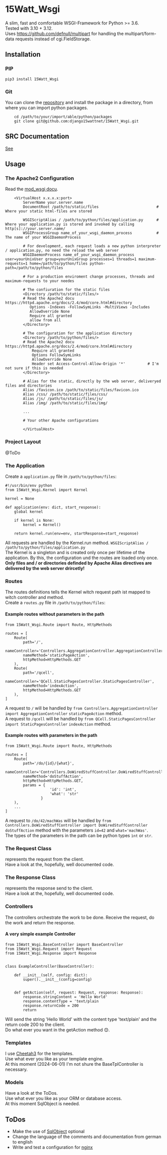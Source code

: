 # 15Watt_Wsgi
A slim, fast and comfortable WSGI-Framework for Python >= 3.6.  
Tested with 3.10 + 3.12.  
Uses https://github.com/defnull/multipart for handling the multipart/form-data requests instead of cgi.FieldStorage.

## Installation
### PIP
```pip3 install 15Watt_Wsgi```

### Git
You can clone the [repository](https://github.com/django15wattnet/Wsgi) and
install the package in a directory, from where you can import
python packages. 
```
    cd /path/to/your/import/able/python/packages
    git clone git@github.com:django15wattnet/15Watt_Wsgi.git
```

## SRC Documentation
[See](https://github.com/django15wattnet/15Watt_Wsgi/tree/main/docs/Wsgi)

## Usage

### The Apache2 Configuration
Read the [mod_wsgi docu](https://modwsgi.readthedocs.io/en/master/configuration.html).
```
    <VirtualHost x.x.x.x:port>
        ServerName your.server.name
        DocumentRoot /path/to/static/files                          # Where your static html-files are stored
        
        WSGIScriptAlias / /path/to/python/files/application.py      # Where your application.py is stored and invoked by calling http[s]://your.server.name/
        WSGIProcessGroup name_of_your_wsgi_daemon_process           # The name of your WSGIDaemonProcess
        
        # For development, each request loads a new python interpreter / application.py, no need the reload the web server
        WSGIDaemonProcess name_of_your_wsgi_daemon_process user=yourUnixUser group=yourUnixGroup processes=1 threads=1 maximum-requests=1 home=/path/to/python/files python-path=/path/to/python/files
        
        # For a production enviroment change processes, threads and maximum-requests to your needes
        
        # The confiuration for the static files
        <Directory /path/to/static/files/>
        # Read the Apache2 docu https://httpd.apache.org/docs/2.4/mod/core.html#directory
           Options -Indexes -FollowSymLinks -MultiViews -Includes
           AllowOverride None
           Require all granted
           allow from all
        </Directory>
        
        # The configuration for the application directory
        <Directory /path/to/python/files/>
        # Read the Apache2 docu https://httpd.apache.org/docs/2.4/mod/core.html#directory
            Require all granted
            Options FollowSymLinks
            AllowOverride None
            Header set Access-Control-Allow-Origin '*'          # I'm not sure if this is needed
        </Directory>
        
        # Alias for the static, directly by the web server, deliveryed files and directories
        Alias /favicon.ico /path/to/static/files/favicon.ico
        Alias /css/ /path/to/static/files/css/
        Alias /js/ /path/to/static/files/js/
        Alias /img/ /path/to/static/files/img/ 
        
        ...
        
        # Your other Apache configurations
        
        </VirtualHost>
```

### Project Layout
@ToDo

### The Application
Create a ```application.py``` file in ```/path/to/python/files```:
```  
#!/usr/bin/env python
from 15Watt_Wsgi.Kernel import Kernel

kernel = None

def application(env: dict, start_response):
	global kernel

	if kernel is None:
		kernel = Kernel()

	return kernel.run(env=env, startResponse=start_response)
```
All requests are handled by the Kernel.run method.  ```WSGIScriptAlias / /path/to/python/files/application.py```  
The Kernel is a singleton and is created only once per lifetime of the application. By this, the configuration und the routes are loaded only once.  
**Only files and / or directories definded by Apache Alias directives are delivered by the web server drircetly!**

### Routes
The routes definitions tells the Kernel witch request path ist mapped to witch controller and method.  
Create a ```routes.py``` file in ```/path/to/python/files```:

#### Example routes without parameters in the path
```
from 15Watt_Wsgi.Route import Route, HttpMethods

routes = [
	Route(
		path='/',
		nameController='Controllers.AggregationController.AggregationController',
		nameMethod='staticPageAction',
		httpMethod=HttpMethods.GET
	),
	Route(
		path='/qcell',
		nameController='QCell.StaticPagesController.StaticPagesController',
		nameMethod='indexAction',
		httpMethod=HttpMethods.GET
	),
]
```
A request to ```/``` will be handled by ```from Controllers.AggregationController import AggregationController```  ```staticPageAction``` method.  
A request to ```/qcell``` will be handled by ```from QCell.StaticPagesController import StaticPagesController```  ```indexAction``` method.

#### Example routes with parameters in the path
```
from 15Watt_Wsgi.Route import Route, HttpMethods

routes = [
	Route(
		path='/do/{id}/{what}',
		nameController='Controllers.DoWiredStuffController.DoWiredStuffController',
		nameMethod='doStuffAction',
		httpMethod=HttpMethods.GET,
		params = {
                    'id': 'int',
                    'what': 'str'
                }
	),
    ...
]
```
A request to ```/do/42/machWas``` will be handled by ```from Controllers.DoWiredStuffController import DoWiredStuffController```  ```doStuffAction``` method with the parameters ```id=42``` and ```what='machWas'```.  
The types of the parameters in the path can be python types ``ìnt`` or ```str```.

### The Request Class
represents the request from the client.  
Have a look at the, hopefully, well documented code.

### The Response Class
represents the response send to the client.  
Have a look at the, hopefully, well documented code.

### Controllers
The controllers orchestrate the work to be done. Receive the request, do the work and return the response.

#### A very simple example Controller
```
from 15Watt_Wsgi.BaseController import BaseController
from 15Watt_Wsgi.Request import Request
from 15Watt_Wsgi.Response import Response


class ExampleController(BaseController):

	def __init__(self, config: dict):
		super().__init__(config=config)


	def getAction(self, request: Request, response: Response):
		response.stringContent = 'Hello World'
		response.contentType = 'text/plain
		response.returnCode = 200
		return
```
Will send the string 'Hello World' with the content type 'text/plain' and the return code 200 to the client.  
Do what ever you want in the getAction method 😊.

### Templates
I use [Cheetah3](https://cheetahtemplate.org/) for the templates.  
Use what ever you like as your template engine.  
At this moment (2024-06-01) I'm not shure the BaseTplController is necessary.

### Models
Have a look at the ToDos.  
Use what ever you like as your ORM or database access.  
At this moment SqlObject is needed.

## ToDos
- Make the use of [SqlObject](https://www.sqlobject.org/) optional
- Change the language of the comments and documentation from german to english
- Write and test a configuration for [nginx](https://nginx.org/)
